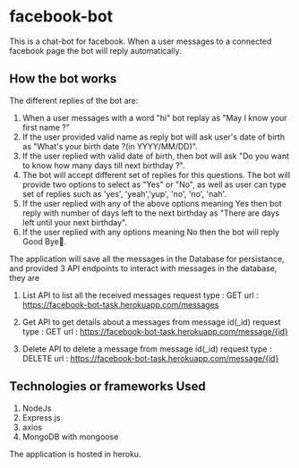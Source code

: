# facebook-bot
This is a chat-bot for facebook. When a user messages to a connected facebook page the bot will reply automatically.

## How the bot works
The different replies of the bot are:
1. When a user messages with a word "hi" bot replay as "May I know your first name ?"
2. If the user provided valid name as reply bot will ask user's date of birth as "What's your birth date ?(in YYYY/MM/DD)".
3. If the user replied with valid date of birth, then bot will ask "Do you want to know how many days till next birthday ?".
4. The bot will accept different set of replies for this questions. The bot will provide two options to select as "Yes" or "No", as well as user can type set of replies such as 'yes', 'yeah','yup', 'no', 'no', 'nah'.
5. If the user replied with any of the above options meaning Yes then bot reply with number of days left to the next birthday as "There are <N> days left until your next birthday".
6. If the user replied with any options meaning No then the bot will reply Good Bye👋.

The application will save all the messages in the Database for persistance, and provided 3 API endpoints to interact with messages in the database, they are
1. List API to list all the received messages 
   request type : GET
   url : https://facebook-bot-task.herokuapp.com/messages

2. Get API to get details about a messages from message id(_id)
   request type : GET
   url : https://facebook-bot-task.herokuapp.com/message/{id} 

3. Delete API to delete a message from message id(_id) 
   request type : DELETE
   url : https://facebook-bot-task.herokuapp.com/message/{id}

## Technologies or frameworks Used
1. NodeJs
2. Express.js
3. axios
4. MongoDB with mongoose

The application is hosted in heroku.
